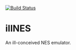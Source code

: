 [![Build Status](https://travis-ci.org/beforan/illNES.svg?branch=develop)](https://travis-ci.org/beforan/illNES)
# illNES

An ill-conceived NES emulator.
